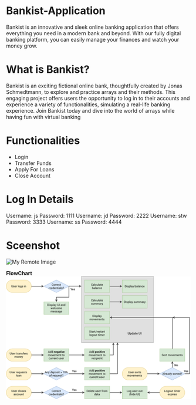 # Bankist-Application
Bankist is an innovative and sleek online banking application that offers everything you need in a modern bank and beyond. With our fully digital banking platform, you can easily manage your finances and watch your money grow. 
# What is Bankist?
Bankist is an exciting fictional online bank, thoughtfully created by Jonas Schmedtmann, to explore and practice arrays and their methods. This engaging project offers users the opportunity to log in to their accounts and experience a variety of functionalities, simulating a real-life banking experience. Join Bankist today and dive into the world of arrays while having fun with virtual banking
# Functionalities
* Login
* Transfer Funds
* Apply For Loans
* Close Account
# Log In Details
Username: js
Password: 1111
Username: jd
Password: 2222
Username: stw
Password: 3333
Username: ss
Password: 4444
# Sceenshot
![My Remote Image](https://user-images.githubusercontent.com/94761963/252463440-38da8638-24da-4cd6-9f00-7fde26d0a04d.PNG?dl=0)

__FlowChart__
![My Remote Image](https://raw.githubusercontent.com/CodePapa360/Bankinst-app/main/Bankist-flowchart.png?dl=0)

